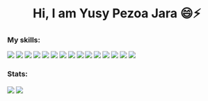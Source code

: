   <h1 align="center">Hi, I am Yusy Pezoa Jara 😄⚡ </h1>
<h3> My skills: </h3>
  <div style="display: inline-block;">
    <img src="https://img.icons8.com/color/50/000000/javascript--v1.png"/>
    <img src="https://img.icons8.com/color/50/000000/angularjs.png"/>
    <img src="https://img.icons8.com/color/50/000000/typescript.png"/>
    <img src="https://img.icons8.com/color/50/000000/html-5--v1.png"/>
    <img src="https://img.icons8.com/color/50/000000/css3.png"/>
    <img src="https://img.icons8.com/color/50/000000/sass.png"/>
    <img src="https://img.icons8.com/color/50/000000/bootstrap.png"/>
    <img src="https://img.icons8.com/color/50/000000/microsoft-sql-server.png"/>
    <img src="https://img.icons8.com/color/50/000000/visual-studio-code-2019.png"/>
    <img src="https://img.icons8.com/color/50/000000/gitlab.png"/>
    <img src="https://img.icons8.com/color/50/000000/git.png"/>
    <img src="https://img.icons8.com/color/50/000000/jira.png"/>
    <img src="https://img.icons8.com/dusk/50/000000/postman-api.png"/>
    <img src="https://img.icons8.com/color/50/000000/adobe-photoshop--v1.png"/>
    <img src="https://user-images.githubusercontent.com/15245298/27005570-5e25e8e0-4e21-11e7-9008-367b487f759c.png"/>
  </div>

  <h3> Stats: </h3>
  <div style="display: inline-block;">
    <img align="center" src="https://github-readme-stats.vercel.app/api/top-langs/?username=ypezoa&theme=tokyonight" />
    <img align="center" src="https://github-readme-stats.vercel.app/api?username=ypezoa&theme=tokyonight&show_icons=true" />
  </div>
<!--
**YPEZOA/ypezoa** is a ✨ _special_ ✨ repository because its `README.md` (this file) appears on your GitHub profile.

Here are some ideas to get you started:

- 🔭 I’m currently working on ...
  <a href="https://github.com/ypezoa/github-readme-stats">
    <img align="center" src="https://github-readme-stats.vercel.app/api/pin/?username=ypezoa&repo=github-readme-stats" />
  </a>
  <a href="https://github.com/ypezoa/convoychat">
    <img align="center" src="https://github-readme-stats.vercel.app/api/pin/?username=ypezoa&repo=convoychat" />
  </a>
- 🌱 I’m currently learning ...
- 👯 I’m looking to collaborate on ...
- 🤔 I’m looking for help with ...
- 💬 Ask me about ...
- 📫 How to reach me: ...
- 😄 Pronouns: ...
- ⚡ Fun fact: ...
-->
